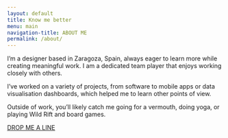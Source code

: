 ```yaml
---
layout: default
title: Know me better
menu: main
navigation-title: ABOUT ME
permalink: /about/
---
```


I’m a designer based in Zaragoza, Spain, always eager to learn more while creating meaningful work. I am a dedicated team player that enjoys working closely with others.  

I’ve worked on a variety of projects, from software to mobile apps or data visualisation dashboards, which helped me to learn other points of view.

Outside of work, you’ll likely catch me going for a vermouth, doing yoga, or playing Wild Rift and board games. 


<p class="text-center"><a class="button" target="" href="mailto:miriandg86@gmail.com" id="">DROP ME A LINE</a></p>
